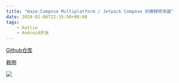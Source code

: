 ```yaml
---
title: "Haze:Compose Multiplatform / Jetpack Compose 的模糊修改器"
date: 2024-02-06T22:35:50+08:00
tags: 
    - Kotlin
    - Android开发
---
```


[Github仓库](https://github.com/chrisbanes/haze)

截图

![](https://chrisbanes.github.io/haze/media/materials.png)

